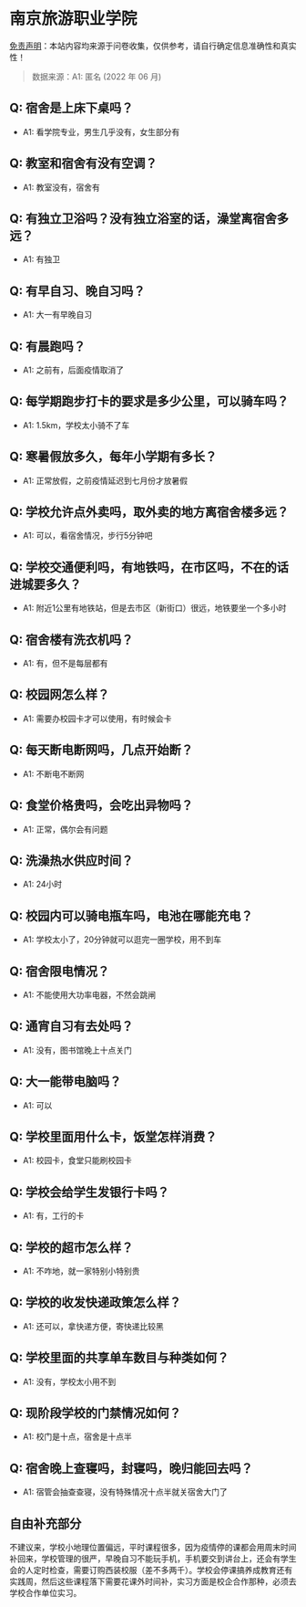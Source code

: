 # 南京旅游职业学院

[免责声明](https://colleges.chat/#_3)：本站内容均来源于问卷收集，仅供参考，请自行确定信息准确性和真实性！

> 数据来源：A1: 匿名 (2022 年 06 月)

## Q: 宿舍是上床下桌吗？

- A1: 看学院专业，男生几乎没有，女生部分有

## Q: 教室和宿舍有没有空调？

- A1: 教室没有，宿舍有

## Q: 有独立卫浴吗？没有独立浴室的话，澡堂离宿舍多远？

- A1: 有独卫

## Q: 有早自习、晚自习吗？

- A1: 大一有早晚自习

## Q: 有晨跑吗？

- A1: 之前有，后面疫情取消了

## Q: 每学期跑步打卡的要求是多少公里，可以骑车吗？

- A1: 1.5km，学校太小骑不了车

## Q: 寒暑假放多久，每年小学期有多长？

- A1: 正常放假，之前疫情延迟到七月份才放暑假

## Q: 学校允许点外卖吗，取外卖的地方离宿舍楼多远？

- A1: 可以，看宿舍情况，步行5分钟吧

## Q: 学校交通便利吗，有地铁吗，在市区吗，不在的话进城要多久？

- A1: 附近1公里有地铁站，但是去市区（新街口）很远，地铁要坐一个多小时

## Q: 宿舍楼有洗衣机吗？

- A1: 有，但不是每层都有

## Q: 校园网怎么样？

- A1: 需要办校园卡才可以使用，有时候会卡

## Q: 每天断电断网吗，几点开始断？

- A1: 不断电不断网

## Q: 食堂价格贵吗，会吃出异物吗？

- A1: 正常，偶尔会有问题

## Q: 洗澡热水供应时间？

- A1: 24小时

## Q: 校园内可以骑电瓶车吗，电池在哪能充电？

- A1: 学校太小了，20分钟就可以逛完一圈学校，用不到车

## Q: 宿舍限电情况？

- A1: 不能使用大功率电器，不然会跳闸

## Q: 通宵自习有去处吗？

- A1: 没有，图书馆晚上十点关门

## Q: 大一能带电脑吗？

- A1: 可以

## Q: 学校里面用什么卡，饭堂怎样消费？

- A1: 校园卡，食堂只能刷校园卡

## Q: 学校会给学生发银行卡吗？

- A1: 有，工行的卡

## Q: 学校的超市怎么样？

- A1: 不咋地，就一家特别小特别贵

## Q: 学校的收发快递政策怎么样？

- A1: 还可以，拿快递方便，寄快递比较黑

## Q: 学校里面的共享单车数目与种类如何？

- A1: 没有，学校太小用不到

## Q: 现阶段学校的门禁情况如何？

- A1: 校门是十点，宿舍是十点半

## Q: 宿舍晚上查寝吗，封寝吗，晚归能回去吗？

- A1: 宿管会抽查查寝，没有特殊情况十点半就关宿舍大门了

## 自由补充部分

不建议来，学校小地理位置偏远，平时课程很多，因为疫情停的课都会用周末时间补回来，学校管理的很严，早晚自习不能玩手机，手机要交到讲台上，还会有学生会的人定时检查，需要订购西装校服（差不多两千）。学校会停课搞养成教育还有实践周，然后这些课程落下需要花课外时间补，实习方面是校企合作那种，必须去学校合作单位实习。